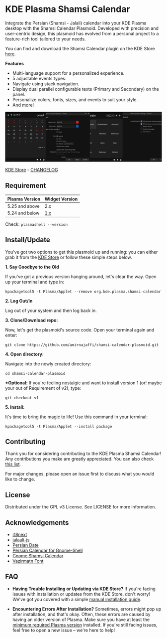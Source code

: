 # KDE Plasma Shamsi Calendar

Integrate the Persian (Shamsi - Jalali) calendar into your KDE Plasma desktop with the Shamsi Calendar Plasmoid. Developed with precision and user-centric design, this plasmoid has evolved from a personal project to a feature-rich tool tailored to your needs.

You can find and download the Shamsi Calendar plugin on the KDE Store [here](https://store.kde.org/p/1460130/).

**Features**

- Multi-language support for a personalized experience.
- 5 adjustable events types.
- Navigate using stack navigation.
- Display dual parallel configurable texts (Primary and Secondary) on the panel.
- Personalize colors, fonts, sizes, and events to suit your style.
- And more!

![Shamsi Calendar Plasmoidscreenshot](./img/featured.png)

[KDE Store](https://store.kde.org/p/1460130/) - [CHANGELOG](https://github.com/amirnajaffi/shamsi-calendar-plasmoid/blob/main/CHANGELOG.md)

## Requirement

| Plasma Version | Widget Version                                                         |
| -------------- | ---------------------------------------------------------------------- |
| 5.25 and above | 2.x                                                                    |
| 5.24 and below | [1.x](https://github.com/amirnajaffi/shamsi-calendar-plasmoid/tree/v1) |

Check: `plasmashell --version`

## Install/Update

You've got two options to get this plasmoid up and running: you can either grab it from the [KDE Store](https://store.kde.org/p/1460130/) or follow these simple steps below.

**1. Say Goodbye to the Old**

If you've got a previous version hanging around, let's clear the way. Open up your terminal and type in:
```
kpackagetool5 -t Plasma/Applet --remove org.kde.plasma.shamsi-calendar
```

**2. Log Out/In**

Log out of your system and then log back in.

**3. Clone/Download repo:**

Now, let's get the plasmoid's source code. Open your terminal again and enter:
```
git clone https://github.com/amirnajaffi/shamsi-calendar-plasmoid.git
```

**4. Open directory:**

Navigate into the newly created directory:
```
cd shamsi-calendar-plasmoid
```

**\*Optional:** If you're feeling nostalgic and want to install version 1 (or! maybe your out of Requirement of v2), type:

```
git checkout v1
```

**5. Install:**

It's time to bring the magic to life! Use this command in your terminal:

```
kpackagetool5 -t Plasma/Applet --install package
```

## Contributing

Thank you for considering contributing to the KDE Plasma Shamsi Calendar! Any contributions you make are greatly appreciated. You can also check [this list](https://github.com/amirnajaffi/shamsi-calendar-plasmoid/issues/10).

For major changes, please open an issue first to discuss what you would like to change.

## License

Distributed under the GPL v3 License. See LICENSE for more information.

## Acknowledgements

- [i18next](https://github.com/i18next/i18next)
- [jalaali-js](https://github.com/jalaali/jalaali-js)
- [Persian Date](https://github.com/babakhani/PersianDate)
- [Persian Calendar for Gnome-Shell](https://github.com/omid/Persian-Calendar-for-Gnome-Shell)
- [Gnome Shamsi Calendar](https://github.com/SCR-IR/gnome-shamsi-calendar)
- [Vazirmatn Font](https://github.com/rastikerdar/vazirmatn)

## FAQ

- **Having Trouble Installing or Updating via KDE Store?**
If you're facing issues with installation or updates from the KDE Store, don't worry! We've got you covered with a simple [manual installation guide](https://github.com/amirnajaffi/shamsi-calendar-plasmoid#installupdate).

- **Encountering Errors After Installation?**
Sometimes, errors might pop up after installation, and that's okay. Often, these errors are caused by having an older version of Plasma. Make sure you have at least the [minimum required Plasma version](https://github.com/amirnajaffi/shamsi-calendar-plasmoid#requirement) installed. If you're still facing issues, feel free to open a new issue – we're here to help!
